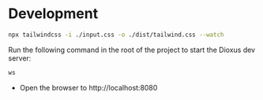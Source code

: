 # Development

```bash
npx tailwindcss -i ./input.css -o ./dist/tailwind.css --watch
```

Run the following command in the root of the project to start the Dioxus dev server:

```bash
ws
```

- Open the browser to http://localhost:8080